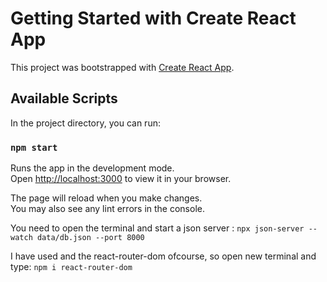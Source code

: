 # Getting Started with Create React App

This project was bootstrapped with [Create React App](https://github.com/facebook/create-react-app).

## Available Scripts

In the project directory, you can run:

### `npm start`

Runs the app in the development mode.\
Open [http://localhost:3000](http://localhost:3000) to view it in your browser.

The page will reload when you make changes.\
You may also see any lint errors in the console.


You need to open the terminal and start a json server : `npx json-server --watch data/db.json --port 8000`

I have used and the react-router-dom ofcourse, so open new terminal and type: `npm i react-router-dom`